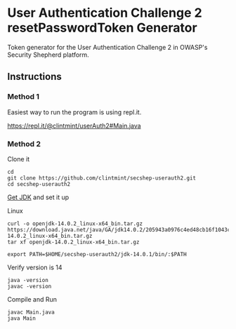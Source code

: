 # User Authentication Challenge 2 resetPasswordToken Generator

Token generator for the User Authentication Challenge 2 in OWASP's Security Shepherd platform.

## Instructions

### Method 1

Easiest way to run the program is using repl.it.

https://repl.it/@clintmint/userAuth2#Main.java

### Method 2

Clone it

```shell
cd
git clone https://github.com/clintmint/secshep-userauth2.git
cd secshep-userauth2
```

[Get JDK](https://jdk.java.net/14/) and set it up

Linux

```
curl -o openjdk-14.0.2_linux-x64_bin.tar.gz https://download.java.net/java/GA/jdk14.0.2/205943a0976c4ed48cb16f1043c5c647/12/GPL/openjdk-14.0.2_linux-x64_bin.tar.gz
tar xf openjdk-14.0.2_linux-x64_bin.tar.gz

export PATH=$HOME/secshep-userauth2/jdk-14.0.1/bin/:$PATH
```

Verify version is 14

```shell
java -version
javac -version
```

Compile and Run

```shell
javac Main.java
java Main
```




